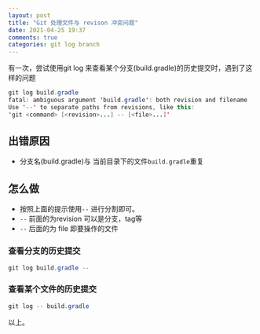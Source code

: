 ```yaml
---
layout: post
title: "Git 处理文件与 revison 冲突问题"
date: 2021-04-25 19:37
comments: true
categories: git log branch 
---
```


有一次，尝试使用git log 来查看某个分支(build.gradle)的历史提交时，遇到了这样的问题

```java
git log build.gradle
fatal: ambiguous argument 'build.gradle': both revision and filename
Use '--' to separate paths from revisions, like this:
'git <command> [<revision>...] -- [<file>...]'
```
<!--more-->

## 出错原因
  * 分支名(build.gradle)与 当前目录下的文件`build.gradle`重复


## 怎么做

  * 按照上面的提示使用`--` 进行分割即可。
  * `--` 前面的为revision 可以是分支，tag等
  * `--` 后面的为 file 即要操作的文件

### 查看分支的历史提交
```java
git log build.gradle --
```

### 查看某个文件的历史提交
```java
git log -- build.gradle
```

以上。
